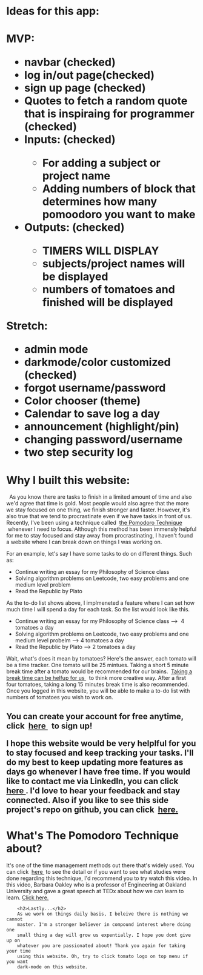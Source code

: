 <h1>Ideas for this app:<h1>

MVP:

<ul>
    <li>navbar (checked)</li> 
    <li>log in/out page(checked)</li>
    <li>sign up page (checked)</li>
    <li>Quotes to fetch a random quote that is inspiraing for programmer (checked)</li>
    <li>Inputs: (checked)</li>
        <ul>
            <li>For adding a subject or project name</li>
            <li>Adding numbers of block that determines how many pomoodoro you want to make</li>
        </ul>
    <li>Outputs: (checked)</li>
        <ul>
            <li>TIMERS WILL DISPLAY</li>
            <li>subjects/project names will be displayed</li>
            <li>numbers of tomatoes and finished will be displayed</li>
        </ul>
</ul>

Stretch:

<ul>
    <li>admin mode</li>
    <li>darkmode/color customized (checked)</li>
    <li>forgot username/password</li>
    <li>Color chooser (theme)</li>
    <li>Calendar to save log a day</li>
    <li>announcement (highlight/pin)</li>
    <li>changing password/username</li>
    <li>two step security log</li>
</ul>

<h1>Why I built this website:</h1>
      <p>
    &nbsp;
        As you know there are tasks to finish in a limited amount of time and
        also we'd agree that time is gold. Most people would also agree that the
        more we stay focused on one thing, we finish stronger and faster.
        However, it's also true that we tend to procrastinate even if we have
        tasks in front of us. Recently, I've been using a technique called&nbsp;
        <a
          style={{ color: "tomato" }}
          href="https://francescocirillo.com/pages/pomodoro-technique"
          target="_blank"
        >
          the Pomodoro Technique
        </a>
        &nbsp;whenever I need to focus. Although this method has been immensly
        helpful for me to stay focused and stay away from procrastinating, I
        haven't found a website where I can break down on things I was working
        on.
      </p>
      <p>
        For an example, let's say I have some tasks to do on different things.
        Such as:
        <ul>
          <li>Continue writing an essay for my Philosophy of Science class</li>
          <li>
            Solving algorithm problems on Leetcode, two easy problems and one
            medium level problem
          </li>
          <li>
            Read <span style={{ fontStyle: "italic" }}>the Republic</span> by
            Plato
          </li>
        </ul>
        As the to-do list shows above, I implmeneted a feature where I can set
        how much time I will spend a day for each task. So the list would look
        like this.
        <ul>
          <li>
            Continue writing an essay for my Philosophy of Science class -->&nbsp;
            <span style={{ color: "tomato" }}>4 tomatoes </span>a day
          </li>
          <li>
            Solving algorithm problems on Leetcode, two easy problems and one
            medium level probelm -->
            <span style={{ color: "tomato" }}> 4 tomatoes </span> a day
          </li>
          <li>
            Read <span style={{ fontStyle: "italic" }}>the Republic</span> by
            Plato --> <span style={{ color: "tomato" }}> 2 tomatoes </span>a day
          </li>
        </ul>
        Wait, what's does it mean by tomatoes? Here's the answer, each tomato
        will be a time tracker. One tomato will be 25 mintues. Taking a short 5
        minute break time after a tomato would be recommended for our brains.&nbsp;
        <a
          href="https://www.linkedin.com/in/joo-woon-kang-2515ab1a2/"
          target="_blank"
        >
          Taking a break time can be helfup for us
        </a>&nbsp;
        to think more creative way. After a first four tomatoes, taking a long
        15 minutes break time is also recommended. Once you logged in this
        website, you will be able to make a to-do list with numbers of tomatoes
        you wish to work on.
      </p>
      <h2> 
      <p>
        You can create your account for free anytime, click&nbsp;
        <a
          href="https://side-project-a-drop-a-day.vercel.app/signup"
          target="_blank"
        >
          here
        </a>&nbsp;
        to sign up!
      </p>
      <p>
        I hope this website would be very helplful for you to stay focused and
        keep tracking your tasks. I'll do my best to keep updating more features
        as days go whenever I have free time. If you would like to contact me
        via LinkedIn, you can click&nbsp;
        <a
          href="https://www.linkedin.com/in/joo-woon-kang-2515ab1a2/"
          target="_blank"
        >
          here
        </a>
        . I'd love to hear your feedback and stay connected. Also if you like to
        see this side project's repo on github, you can click&nbsp;
        <a
          href="https://github.com/joowoonk/Side-Project-A-Drop-A-Day"
          target="_blank"
        >
          here.
        </a>
      </p>
        <h1>What's The Pomodoro Technique about?</h1>
      <p>
        It's one of the time management methods out there that's widely used.
        You can click&nbsp;
        <a
          href="https://francescocirillo.com/pages/pomodoro-technique"
          target="_blank"
        >
          here
        </a>
        &nbsp;to see the detail or if you want to see what studies were done
        regarding this technique, I'd recommend you to try watch this video. In
        this video, Barbara Oakley who is a professor of Engineering at Oakland
        University and gave a great speech at TEDx about how we can learn to
        learn.   <a
          href="https://www.youtube.com/embed/O96fE1E-rf8"
          target="_blank"
        >
          Click here.
        </a>

        <h2>Lastly...</h2>
        As we work on things daily basis, I beleive there is nothing we cannot
        master. I'm a stronger believer in compound interest where doing one
        small thing a day will grow us expentially. I hope you dont give up on
        whatever you are passionated about! Thank you again for taking your time
        using this website. Oh, try to click tomato logo on top menu if you want
        dark-mode on this website.

</p>
